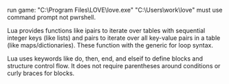 run game: "C:\Program Files\LOVE\love.exe" "C:\Users\work\love"
must use command prompt not pwrshell. 

Lua provides functions like ipairs to iterate over tables with sequential integer keys (like lists) and pairs to iterate over all key-value pairs in a table (like maps/dictionaries). These function with the generic for loop syntax.

Lua uses keywords like do, then, end, and elseif to define blocks and structure control flow. It does not require parentheses around conditions or curly braces for blocks.